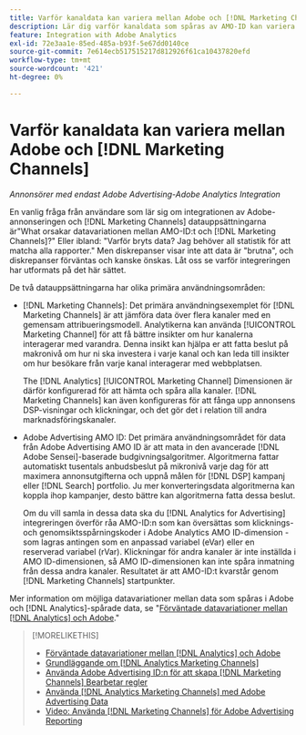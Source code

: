 ```yaml
---
title: Varför kanaldata kan variera mellan Adobe och [!DNL Marketing Channels]
description: Lär dig varför kanaldata som spåras av AMO-ID kan variera från kanaldata som spåras av [!DNL Analytics Marketing Channels].
feature: Integration with Adobe Analytics
exl-id: 72e3aa1e-85ed-485a-b93f-5e67dd0140ce
source-git-commit: 7e614ecb517515217d812926f61ca10437820efd
workflow-type: tm+mt
source-wordcount: '421'
ht-degree: 0%

---
```


# Varför kanaldata kan variera mellan Adobe och [!DNL Marketing Channels]

*Annonsörer med endast Adobe Advertising-Adobe Analytics Integration*

En vanlig fråga från användare som lär sig om integrationen av Adobe-annonseringen och [!DNL Marketing Channels] datauppsättningarna är&quot;What orsakar datavariationen mellan AMO-ID:t och [!DNL Marketing Channels]?&quot; Eller ibland: &quot;Varför bryts data? Jag behöver all statistik för att matcha alla rapporter.&quot; Men diskrepanser visar inte att data är &quot;brutna&quot;, och diskrepanser förväntas och kanske önskas. Låt oss se varför integreringen har utformats på det här sättet.

De två datauppsättningarna har olika primära användningsområden:

* [!DNL Marketing Channels]: Det primära användningsexemplet för [!DNL Marketing Channels] är att jämföra data över flera kanaler med en gemensam attribueringsmodell. Analytikerna kan använda [!UICONTROL Marketing Channel] för att få bättre insikter om hur kanalerna interagerar med varandra. Denna insikt kan hjälpa er att fatta beslut på makronivå om hur ni ska investera i varje kanal och kan leda till insikter om hur besökare från varje kanal interagerar med webbplatsen.

   The [!DNL Analytics] [!UICONTROL Marketing Channel] Dimensionen är därför konfigurerad för att hämta och spåra alla kanaler. [!DNL Marketing Channels] kan även konfigureras för att fånga upp annonsens DSP-visningar och klickningar, och det gör det i relation till andra marknadsföringskanaler.

* Adobe Advertising AMO ID: Det primära användningsområdet för data från Adobe Advertising AMO ID är att mata in den avancerade [!DNL Adobe Sensei]-baserade budgivningsalgoritmer. Algoritmerna fattar automatiskt tusentals anbudsbeslut på mikronivå varje dag för att maximera annonsutgifterna och uppnå målen för [!DNL DSP] kampanj eller [!DNL Search] portfolio. Ju mer konverteringsdata algoritmerna kan koppla ihop kampanjer, desto bättre kan algoritmerna fatta dessa beslut.

   Om du vill samla in dessa data ska du [!DNL Analytics for Advertising] integreringen överför råa AMO-ID:n som kan översättas som klicknings- och genomsiktsspårningskoder i Adobe Analytics AMO ID-dimension - som lagras antingen som en anpassad variabel (eVar) eller en reserverad variabel (rVar). Klickningar för andra kanaler är inte inställda i AMO ID-dimensionen, så AMO ID-dimensionen kan inte spåra inmatning från dessa andra kanaler. Resultatet är att AMO-ID:t kvarstår genom [!DNL Marketing Channels] startpunkter.

Mer information om möjliga datavariationer mellan data som spåras i Adobe och [!DNL Analytics]-spårade data, se &quot;[Förväntade datavariationer mellan [!DNL Analytics] och Adobe](../data-variances.md).&quot;

>[!MORELIKETHIS]
>
>* [Förväntade datavariationer mellan [!DNL Analytics] och Adobe](/help/integrations/analytics/data-variances.md)
>* [Grundläggande om [!DNL Analytics Marketing Channels]](mc-overview.md)
>* [Använda Adobe Advertising ID:n för att skapa [!DNL Marketing Channels] Bearbetar regler](mc-ids.md)
>* [Använda [!DNL Analytics Marketing Channels] med Adobe Advertising Data](mc-ac-data.md)
>* [Video: Använda [!DNL Marketing Channels] för Adobe Advertising Reporting](https://experienceleague.adobe.com/docs/advertising-learn/tutorials/analytics/analytics-reporting-a4adc.html)

